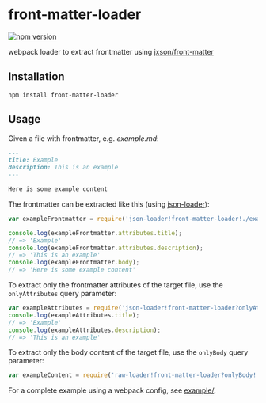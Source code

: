 # front-matter-loader

[![npm version](https://img.shields.io/npm/v/front-matter-loader.svg)](https://www.npmjs.com/package/front-matter-loader)

webpack loader to extract frontmatter using [jxson/front-matter](https://github.com/jxson/front-matter)

## Installation

```shell
npm install front-matter-loader
```

## Usage

Given a file with frontmatter, e.g. _example.md_:

```md
---
title: Example
description: This is an example
---

Here is some example content
```

The frontmatter can be extracted like this (using [json-loader](https://github.com/webpack-contrib/json-loader)):

```js
var exampleFrontmatter = require('json-loader!front-matter-loader!./example.md');

console.log(exampleFrontmatter.attributes.title);
// => 'Example'
console.log(exampleFrontmatter.attributes.description);
// => 'This is an example'
console.log(exampleFrontmatter.body);
// => 'Here is some example content'
```

To extract only the frontmatter attributes of the target file, use the `onlyAttributes` query parameter:

```js
var exampleAttributes = require('json-loader!front-matter-loader?onlyAttributes!./example.md');
console.log(exampleAttributes.title);
// => 'Example'
console.log(exampleAttributes.description);
// => 'This is an example'
```

To extract only the body content of the target file, use the `onlyBody` query parameter:

```js
var exampleContent = require('raw-loader!front-matter-loader?onlyBody!./example.md');
```

For a complete example using a webpack config, see [example/](example/).
